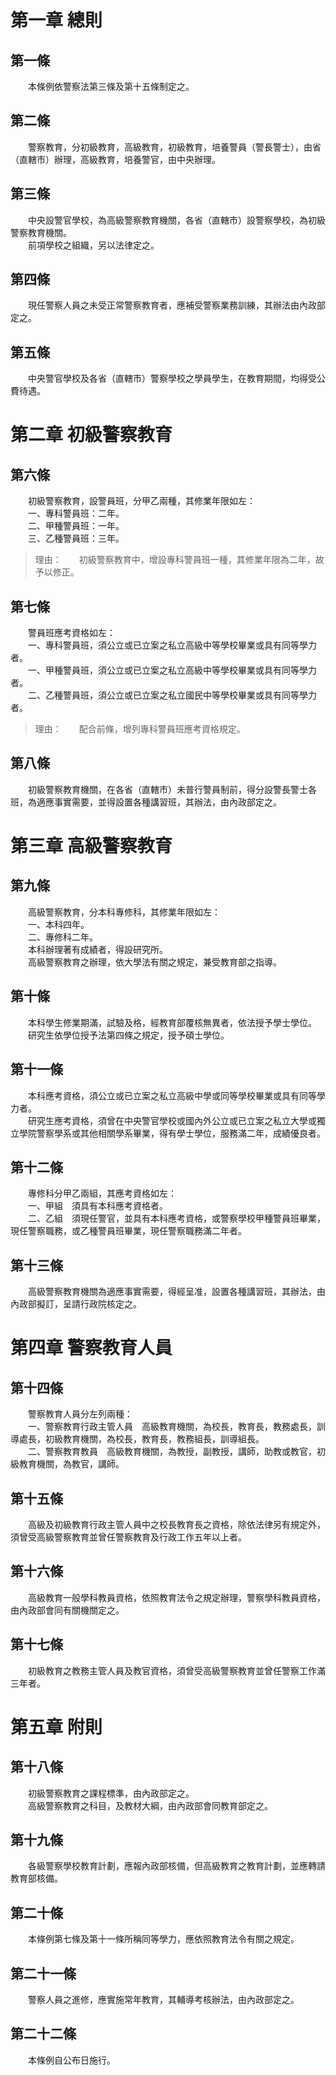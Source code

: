 第一章  總則
============
第一條 
-------
　　本條例依警察法第三條及第十五條制定之。  


第二條 
-------
　　警察教育，分初級教育，高級教育，初級教育，培養警員（警長警士），由省（直轄市）辦理，高級教育，培養警官，由中央辦理。  


第三條 
-------
　　中央設警官學校，為高級警察教育機關，各省（直轄市）設警察學校，為初級警察教育機關。  
　　前項學校之組織，另以法律定之。  


第四條 
-------
　　現任警察人員之未受正常警察教育者，應補受警察業務訓練，其辦法由內政部定之。  


第五條 
-------
　　中央警官學校及各省（直轄市）警察學校之學員學生，在教育期間，均得受公費待遇。  


第二章  初級警察教育
====================
第六條 
-------
　　初級警察教育，設警員班，分甲乙兩種，其修業年限如左：  
　　一、專科警員班：二年。  
　　二、甲種警員班：一年。  
　　三、乙種警員班：三年。  
> 理由：　　初級警察教育中，增設專科警員班一種，其修業年限為二年，故予以修正。



第七條 
-------
　　警員班應考資格如左：  
　　一、專科警員班，須公立或已立案之私立高級中等學校畢業或具有同等學力者。  
　　一、甲種警員班，須公立或已立案之私立高級中等學校畢業或具有同等學力者。  
　　二、乙種警員班，須公立或已立案之私立國民中等學校畢業或具有同等學力者。  
> 理由：　　配合前條，增列專科警員班應考資格規定。



第八條 
-------
　　初級警察教育機關，在各省（直轄市）未普行警員制前，得分設警長警士各班，為適應事實需要，並得設置各種講習班，其辦法，由內政部定之。  


第三章  高級警察教育
====================
第九條 
-------
　　高級警察教育，分本科專修科，其修業年限如左：  
　　一、本科四年。  
　　二、專修科二年。  
　　本科辦理著有成績者，得設研究所。  
　　高級警察教育之辦理，依大學法有關之規定，兼受教育部之指導。  


第十條 
-------
　　本科學生修業期滿，試驗及格，經教育部覆核無異者，依法授予學士學位。  
　　研究生依學位授予法第四條之規定，授予碩士學位。  


第十一條 
---------
　　本科應考資格，須公立或已立案之私立高級中學或同等學校畢業或具有同等學力者。  
　　研究生應考資格，須曾在中央警官學校或國內外公立或已立案之私立大學或獨立學院警察學系或其他相關學系畢業，得有學士學位，服務滿二年，成績優良者。  


第十二條 
---------
　　專修科分甲乙兩組，其應考資格如左：  
　　一、甲組　須具有本科應考資格者。  
　　二、乙組　須現任警官，並具有本科應考資格，或警察學校甲種警員班畢業，現任警察職務，或乙種警員班畢業，現任警察職務滿二年者。  


第十三條 
---------
　　高級警察教育機關為適應事實需要，得經呈准，設置各種講習班，其辦法，由內政部擬訂，呈請行政院核定之。  


第四章  警察教育人員
====================
第十四條 
---------
　　警察教育人員分左列兩種：  
　　一、警察教育行政主管人員　高級教育機關，為校長，教育長，教務處長，訓導處長，初級教育機關，為校長，教育長，教務組長，訓導組長。  
　　二、警察教育教員　高級教育機關，為教授，副教授，講師，助教或教官，初級教育機關，為教官，講師。  


第十五條 
---------
　　高級及初級教育行政主管人員中之校長教育長之資格，除依法律另有規定外，須曾受高級警察教育並曾任警察教育及行政工作五年以上者。  


第十六條 
---------
　　高級教育一般學科教員資格，依照教育法令之規定辦理，警察學科教員資格，由內政部會同有關機關定之。  


第十七條 
---------
　　初級教育之教務主管人員及教官資格，須曾受高級警察教育並曾任警察工作滿三年者。  


第五章  附則
============
第十八條 
---------
　　初級警察教育之課程標準，由內政部定之。  
　　高級警察教育之科目，及教材大綱，由內政部會同教育部定之。  


第十九條 
---------
　　各級警察學校教育計劃，應報內政部核備，但高級教育之教育計劃，並應轉請教育部核備。  


第二十條 
---------
　　本條例第七條及第十一條所稱同等學力，應依照教育法令有關之規定。  


第二十一條 
-----------
　　警察人員之進修，應實施常年教育，其輔導考核辦法，由內政部定之。  


第二十二條 
-----------
　　本條例自公布日施行。